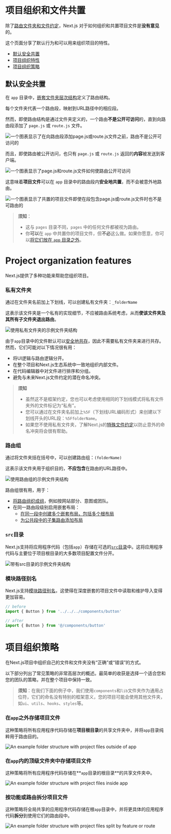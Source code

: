 # 项目组织和文件共置

除了[路由文件夹和文件约定](/docs/getting-started/project-structure#app-routing-conventions)，Next.js 对于如何组织和共置项目文件是**没有意见**的。

这个页面分享了默认行为和可以用来组织项目的特性。

- [默认安全共置](#默认安全共置)
- [项目组织特性](#项目组织特性)
- [项目组织策略](#项目组织策略)

## 默认安全共置

在 `app` 目录中，[嵌套文件夹层次结构](/docs/app/building-your-application/routing#route-segments)定义了路由结构。

每个文件夹代表一个路由段，映射到URL路径中的相应段。

然而，即使路由结构是通过文件夹定义的，一个路由**不是公开可访问**的，直到向路由段添加了 `page.js` 或 `route.js` 文件。

![一个图表显示了在向路由段添加page.js或route.js文件之前，路由不是公开可访问的](https://nextjs.org/_next/image?url=/docs/light/project-organization-not-routable.png&w=3840&q=75)

而且，即使路由被公开访问，也只有 `page.js` 或 `route.js` 返回的**内容**被发送到客户端。

![一个图表显示了page.js和route.js文件如何使路由公开可访问](https://nextjs.org/_next/image?url=/docs/light/project-organization-routable.png&w=3840&q=75)

这意味着**项目文件**可以在 `app` 目录中的路由段内**安全地共置**，而不会被意外地路由。

![一个图表显示了共置的项目文件即使在段包含page.js或route.js文件时也不是可路由的](https://nextjs.org/_next/image?url=/docs/light/project-organization-colocation.png&w=3840&q=75)

> **须知**：
>
> - 这与 `pages` 目录不同，`pages` 中的任何文件都被视为路由。
> - 你**可以**在 `app` 中共置你的项目文件，但**不必**这么做。如果你愿意，你可以[将它们放在 `app` 目录之外](#store-project-files-outside-of-app)。
# Project organization features

Next.js提供了多种功能来帮助您组织项目。

### 私有文件夹

通过在文件夹名前加上下划线，可以创建私有文件夹：`_folderName`

这表示该文件夹是一个私有的实现细节，不应被路由系统考虑，从而**使该文件夹及其所有子文件夹退出路由**。

![使用私有文件夹的示例文件夹结构](https://nextjs.org/_next/image?url=/docs/light/project-organization-private-folders.png&w=3840&q=75)

由于`app`目录中的文件默认可以[安全地共存](#safe-colocation-by-default)，因此不需要私有文件夹来进行共存。然而，它们可能对以下情况很有用：

- 将UI逻辑与路由逻辑分开。
- 在整个项目和Next.js生态系统中一致地组织内部文件。
- 在代码编辑器中对文件进行排序和分组。
- 避免与未来Next.js文件约定的潜在命名冲突。

> **须知**
>
> - 虽然这不是框架约定，您也可以考虑使用相同的下划线模式将私有文件夹外的文件标记为“私有”。
> - 您可以通过在文件夹名前加上`%5F`（下划线URL编码形式）来创建以下划线开头的URL段：`%5FfolderName`。
> - 如果您不使用私有文件夹，了解Next.js的[特殊文件约定](/docs/getting-started/project-structure#routing-files)以防止意外的命名冲突将会很有帮助。

### 路由组

通过将文件夹括在括号中，可以创建路由组：`(folderName)`

这表示该文件夹用于组织目的，**不应包含**在路由的URL路径中。

![使用路由组的示例文件夹结构](https://nextjs.org/_next/image?url=/docs/light/project-organization-route-groups.png&w=3840&q=75)

路由组很有用，用于：

- [将路由组织成组](/docs/app/building-your-application/routing/route-groups#organize-routes-without-affecting-the-url-path)，例如按网站部分、意图或团队。
- 在同一路由段级别启用嵌套布局：
  - [在同一段中创建多个嵌套布局，包括多个根布局](/docs/app/building-your-application/routing/route-groups#creating-multiple-root-layouts)
  - [为公共段中的子集路由添加布局](/docs/app/building-your-application/routing/route-groups#opting-specific-segments-into-a-layout)

### `src`目录

Next.js支持将应用程序代码（包括`app`）存储在可选的[`src`目录](/docs/app/building-your-application/configuring/src-directory)中。这将应用程序代码与主要位于项目根目录的大多数项目配置文件分开。

![带有`src`目录的示例文件夹结构](https://nextjs.org/_next/image?url=/docs/light/project-organization-src-directory.png&w=3840&q=75)

### 模块路径别名

Next.js支持[模块路径别名](/docs/app/building-your-application/configuring/absolute-imports-and-module-aliases)，这使得在深度嵌套的项目文件中读取和维护导入变得更加容易。

```jsx filename="app/dashboard/settings/analytics/page.js"
// before
import { Button } from '../../../components/button'

// after
import { Button } from '@/components/button'
```
# 项目组织策略

在Next.js项目中组织自己的文件和文件夹没有“正确”或“错误”的方式。

以下部分列出了常见策略的非常高层次的概述。最简单的收获是选择一个适合您和您的团队的策略，并在整个项目中保持一致。

> **须知**：在我们下面的例子中，我们使用`components`和`lib`文件夹作为通用占位符，它们的命名没有特别的框架意义，您的项目可能会使用其他文件夹，如`ui`、`utils`、`hooks`、`styles`等。

### 在`app`之外存储项目文件

这种策略将所有应用程序代码存储在**项目根目录**的共享文件夹中，并将`app`目录纯粹用于路由目的。

![An example folder structure with project files outside of app](https://nextjs.org/_next/image?url=/docs/light/project-organization-project-root.png&w=3840&q=75)

### 在`app`内的顶级文件夹中存储项目文件

这种策略将所有应用程序代码存储在**`app`目录的根目录**的共享文件夹中。

![An example folder structure with project files inside app](https://nextjs.org/_next/image?url=/docs/light/project-organization-app-root.png&w=3840&q=75)

### 按功能或路由拆分项目文件

这种策略将全局共享的应用程序代码存储在根`app`目录中，并将更具体的应用程序代码**拆分**到使用它们的路由段中。

![An example folder structure with project files split by feature or route](https://nextjs.org/_next/image?url=/docs/light/project-organization-app-root-split.png&w=3840&q=75)